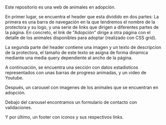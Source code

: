 Este repositorio es una web de animales en adopción.

En primer lugar, se encuentra el header que esta dividido en dos partes:
La primera es una barra de navegación en la que tendremos el nombre de la protectora y su logo, y una serie de links que dirigen a diferentes partes de la página. En concreto, el link de "Adopción" dirige a otra página con el detalle de los animales disponibles para adoptar (realizado con CSS grid).

La segunda parte del header contiene una imagen y un texto de descripcion de la protectora, el tamaño de este texto se asigna de forma dinamica mediante una media query dependiente al ancho de la página.

A continuación, se encuentra una sección con datos estadisticos representados con unas barras de progreso animadas, y un video de Youtube.

Después, un carousel con imagenes de los animales que se encuentran en adopción.

Debajo del carousel encontramos un formulario de contacto con validaciones.

Y por último, un footer con iconos y sus respectivos links.
